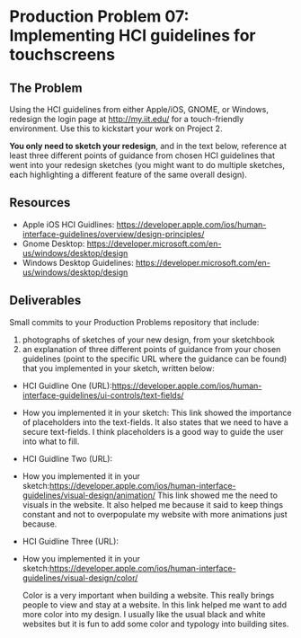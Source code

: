 # Production Problem 07: Implementing HCI guidelines for touchscreens

## The Problem

Using the HCI guidelines from either Apple/iOS, GNOME, or Windows, redesign the login page at
http://my.iit.edu/ for a touch-friendly environment. Use this to kickstart your work on Project 2.

**You only need to sketch your redesign**, and in the text below, reference at least three different
points of guidance from chosen HCI guidelines that went into your redesign sketches (you might
want to do multiple sketches, each highlighting a different feature of the same overall design).

## Resources

* Apple iOS HCI Guidlines:
  https://developer.apple.com/ios/human-interface-guidelines/overview/design-principles/
* Gnome Desktop:
  https://developer.microsoft.com/en-us/windows/desktop/design
* Windows Desktop Guidelines:
  https://developer.microsoft.com/en-us/windows/desktop/design

## Deliverables

Small commits to your Production Problems repository that include:

1) photographs of sketches of your new design, from your sketchbook
2) an explanation of three different points of guidance from your chosen guidelines (point to the
   specific URL where the guidance can be found) that you implemented in your sketch, written below:

* HCI Guidline One (URL):https://developer.apple.com/ios/human-interface-guidelines/ui-controls/text-fields/
* How you implemented it in your sketch:
    This link showed the importance of placeholders into the text-fields. 
    It also states that we need to have a secure text-fields. 
    I think placeholders is a good way to guide the user into what to fill. 

* HCI Guidline Two (URL):
* How you implemented it in your sketch:https://developer.apple.com/ios/human-interface-guidelines/visual-design/animation/
  This link showed me the need to visuals in the website. It also helped me because it said to keep things constant and 
  not to overpopulate my website with more animations just because. 

* HCI Guidline Three (URL):
* How you implemented it in your sketch:https://developer.apple.com/ios/human-interface-guidelines/visual-design/color/

  Color is a very important when building a website. This really brings people to view and stay at a website.
  In this link helped me want to add more color into my design. I usually like the usual black and white websites but
  it is fun to add some color and typology into building sites.

